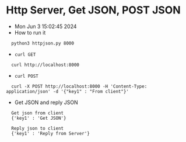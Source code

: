 # Http Server, Get JSON, POST JSON


* Mon Jun  3 15:02:45 2024 
* How to run it 

```
  python3 httpjson.py 8000
```

* `curl GET`

```
  curl http://localhost:8000
```

* `curl POST`

```
  curl -X POST http://localhost:8000 -H 'Content-Type: application/json' -d '{"key1" : "From client"}' 
```

* Get JSON and reply JSON

```
  Get json from client 
  {'key1' : 'Get JSON'}

  Reply json to client 
  {'key1' : 'Reply from Server'}
```
